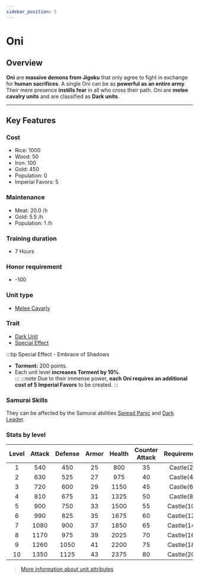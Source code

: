 ```yaml
---
sidebar_position: 5
---
```


# Oni

## Overview

**Oni** are **massive demons from Jigoku** that only agree to fight in exchange for **human sacrifices**. A single Oni can be as **powerful as an entire army**. Their mere presence **instills fear** in all who cross their path. Oni are **melee cavalry units** and are classified as **Dark units**.

---

## Key Features

### Cost
- Rice: 1000
- Wood: 50
- Iron: 100
- Gold: 450
- Population: 0
- Imperial Favors: 5

### Maintenance
- Meat: 20.0 /h
- Gold: 5.5 /h
- Population: 1 /h

### Training duration
- 7 Hours

### Honor requirement
- -100

### Unit type
- [Melee Cavarly](../index.md#melee-cavalry)

### Trait
- [Dark Unit](../index.md#dark-units-1)
- [Special Effect](../index.md#special-effects)

:::tip Special Effect - Embrace of Shadows
- **Torment:** 200 points.  
- Each unit level **increases Torment by 10%**.  
:::
:::note
Due to their immense power, **each Oni requires an additional cost of 5 Imperial Favors** to be created.
:::

### Samurai Skills
They can be affected by the Samurai abilities [Spread Panic](../../samurais/reasoning-skills.md) and [Dark Leader](../../samurais/charisma-skills.md).

### Stats by level

| Level | Attack | Defense | Armor | Health | Counter Attack | Requirement |
| :---: | :----: | :-----: | :---: | :----: | :------------: | :---------: |
|   1   |  540   |   450   |  25   |  800   |       35       |  Castle(2)  |
|   2   |  630   |   525   |  27   |  975   |       40       |  Castle(4)  |
|   3   |  720   |   600   |  29   |  1150  |       45       |  Castle(6)  |
|   4   |  810   |   675   |  31   |  1325  |       50       |  Castle(8)  |
|   5   |  900   |   750   |  33   |  1500  |       55       | Castle(10)  |
|   6   |  990   |   825   |  35   |  1675  |       60       | Castle(12)  |
|   7   |  1080  |   900   |  37   |  1850  |       65       | Castle(14)  |
|   8   |  1170  |   975   |  39   |  2025  |       70       | Castle(16)  |
|   9   |  1260  |  1050   |  41   |  2200  |       75       | Castle(18)  |
|  10   |  1350  |  1125   |  43   |  2375  |       80       | Castle(20)  |

> [More information about unit attributes](../index.md#attributes)